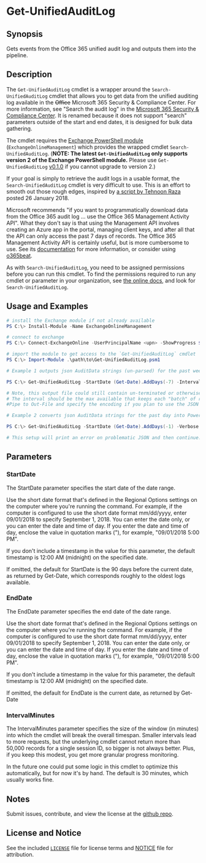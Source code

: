 # Get-UnifiedAuditLog

## Synopsis

Gets events from the Office 365 unified audit log and outputs them into the pipeline.

## Description

The `Get-UnifiedAuditLog` cmdlet is a wrapper around the `Search-UnifiedAuditLog` cmdlet that allows you to get data from the unified auditing log available in the ~~Office~~ Microsoft 365 Security & Compliance Center. For more information, see "Search the audit log" in the [Microsoft 365 Security & Compliance Center](https://docs.microsoft.com/en-us/microsoft-365/compliance/search-the-audit-log-in-security-and-compliance?view=o365-worldwide#search-the-audit-log).  It is renamed because it does not support "search" parameters outside of the start and end dates, it is designed for bulk data gathering.

The cmdlet requires the [Exchange PowerShell module](https://docs.microsoft.com/en-us/powershell/exchange/exchange-online-powershell-v2?view=exchange-ps) (`ExchangeOnlineManagement`) which provides the wrapped cmdlet `Search-UnifiedAuditLog`. (**NOTE: The latest `Get-UnifiedAuditLog` only supports version 2 of the Exchange PowerShell module.** Please use `Get-UnifiedAuditLog` [v0.1.0](https://github.com/counteractive/Get-UnifiedAuditLog/releases/tag/v0.1.0) if you cannot upgrade to version 2.)

If your goal is simply to retrieve the audit logs in a usable format, the `Search-UnifiedAuditLog` cmdlet is very difficult to use.  This is an effort to smooth out those rough edges, inspired by [a script by Tehnoon Raza](https://blogs.msdn.microsoft.com/tehnoonr/2018/01/26/retrieving-office-365-audit-data-using-powershell/) posted 26 January 2018.

Microsoft recommends "if you want to programmatically download data from the Office 365 audit log ... use the Office 365 Management Activity API".  What they don't say is that using the Management API involves creating an Azure app in the portal, managing client keys, and after all that the API can only access the past 7 days of records.  The Office 365 Management Activity API is certainly useful, but is more cumbersome to use.  See its [documentation](https://go.microsoft.com/fwlink/p/?linkid=852309) for more information, or consider using [o365beat](https://github.com/counteractive/o365beat).

As with `Search-UnifiedAuditLog`, you need to be assigned permissions before you can run this cmdlet. To find the permissions required to run any cmdlet or parameter in your organization, see [the online docs](https://technet.microsoft.com/library/mt432940.aspx), and look for `Search-UnifiedAuditLog`.

## Usage and Examples

```powershell
# install the Exchange module if not already available
PS C:\> Install-Module -Name ExchangeOnlineManagement

# connect to exchange
PS C:\> Connect-ExchangeOnline -UserPrincipalName <upn> -ShowProgress $true

# import the module to get access to the `Get-UnifiedAuditLog` cmdlet
PS C:\> Import-Module .\path\to\Get-UnifiedAuditLog.psm1

# Example 1 outputs json AuditData strings (un-parsed) for the past week, using an interval window of 120 minutes.:

PS C:\> Get-UnifiedAuditLog -StartDate (Get-Date).AddDays(-7) -IntervalMinutes 120 -Verbose -WarningAction 'Continue' | Select-Object -ExpandProperty AuditData | Out-File .\o365.logs.json -Encoding UTF8

# Note, this output file could still contain un-terminated or otherwise erroneous JSON strings, so error checking would need to be done when the output is used.  
# The interval should be the max available that keeps each "batch" of results under the limit (50,000).  
#Pipe to Out-File and specify the encoding if you plan to use the JSON with any other tooling (jq, filebeat), otherwise you'll get UTF-16 by default (e.g., with the redirect operator (>)).

# Example 2 converts json AuditData strings for the past day into PowerShell objects for further use in the pipeline:

PS C:\> Get-UnifiedAuditLog -StartDate (Get-Date).AddDays(-1) -Verbose -WarningAction 'Continue' | Select-Object -ExpandProperty AuditData | ConvertFrom-Json -ErrorAction Continue

# This setup will print an error on problematic JSON and then continue.
```

## Parameters

### StartDate

The StartDate parameter specifies the start date of the date range.

Use the short date format that's defined in the Regional Options settings on the computer where you're running the command. For example, if the computer is configured to use the short date format mm/dd/yyyy, enter 09/01/2018 to specify September 1, 2018. You can enter the date only, or you can enter the date and time of day. If you enter the date and time of day, enclose the value in quotation marks ("), for example, "09/01/2018 5:00 PM".

If you don't include a timestamp in the value for this parameter, the default timestamp is 12:00 AM (midnight) on the specified date.

If omitted, the default for StartDate is the 90 days before the current date, as returned by Get-Date, which corresponds roughly to the oldest logs available.

### EndDate

The EndDate parameter specifies the end date of the date range.

Use the short date format that's defined in the Regional Options settings on the computer where you're running the command. For example, if the computer is configured to use the short date format mm/dd/yyyy, enter 09/01/2018 to specify September 1, 2018. You can enter the date only, or you can enter the date and time of day. If you enter the date and time of day, enclose the value in quotation marks ("), for example, "09/01/2018 5:00 PM".

If you don't include a timestamp in the value for this parameter, the default timestamp is 12:00 AM (midnight) on the specified date.

If omitted, the default for EndDate is the current date, as returned by Get-Date

### IntervalMinutes

The IntervalMinutes parameter specifies the size of the window (in minutes) into which the cmdlet will break the overall timespan.  Smaller intervals lead to more requests, but the underlying cmdlet cannot return more than 50,000 records for a single session ID, so bigger is not always better.  Plus, if you keep this modest, you get more granular progress monitoring.

In the future one could put some logic in this cmdlet to optimize this automatically, but for now it's by hand.  The default is 30 minutes, which usually works fine.

## Notes

Submit issues, contribute, and view the license at the [github repo](https://github.com/counteractive/Get-UnifiedAuditLog).

## License and Notice

See the included [`LICENSE`](./LICENSE) file for license terms and [NOTICE](./NOTICE) file for attribution.
